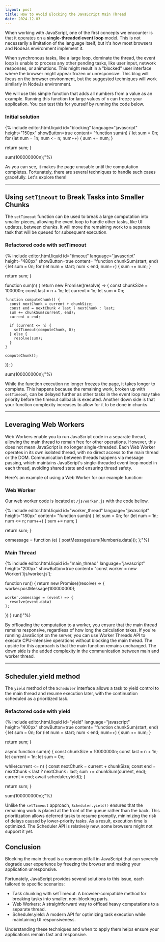 ```yaml
---
layout: post
title: How to Avoid Blocking the JavaScript Main Thread
date: 2024-12-03
---
```


When working with JavaScript, one of the first concepts we encounter is that it operates on a **single-threaded event loop** model.
This is not necessarily a limitation of the language itself, but it's how most browsers and NodeJs environment implement it.

When synchronous tasks, like a large loop, dominate the thread, the event loop is unable to process any other pending tasks, like user input, network responses, or animations.
This might result in a "blocked" user interface where the browser might appear frozen or unresponsive.
This blog will focus on the browser environment, but the suggested techniques will work similarly in NodeJs environment.

We will use this simple function that adds all numbers from a value as an example.
Running this function for large values of `n` can freeze your application.
You can test this for yourself by running the code below.

### Initial solution
{% include editor.html.liquid id="blocking" language="javascript" height="150px" showButton=true content=
"function sum(n) {
  let sum = 0n;
  for (let num = 1n; num <= n; num++) {
    sum += num;
  }

  return sum;
}

sum(100000000n);"%}

As you can see, it makes the page unusable until the computation completes.
Fortunately, there are several techniques to handle such cases gracefully. Let's explore them!

---

## Using `setTimeout` to Break Tasks into Smaller Chunks

The `setTimeout` function can be used to break a large computation into smaller pieces, allowing the event loop to handle other tasks, like UI updates, between chunks. It will move the remaining work to a separate task that will be queued for subsequent execution.


### Refactored code with setTimeout
{% include editor.html.liquid id="timeout" language="javascript" height="480px" showButton=true content=
"function chunkSum(start, end) {
  let sum = 0n;
  for (let num = start; num < end; num++) {
    sum += num;
  }

  return sum;
}

function sum(n) {
  return new Promise((resolve) => {
    const chunkSize = 100000n;
    const last = n + 1n;
    let current = 1n;
    let sum = 0n;

    function computeChunk() {
      const nextChunk = current + chunkSize;
      const end = nextChunk < last ? nextChunk : last;
      sum += chunkSum(current, end);
      current = end;

      if (current <= n) {
        setTimeout(computeChunk, 0);
      } else {
        resolve(sum);
      }
    }

    computeChunk();
  });
}

sum(100000000n);"%}

While the function execution no longer freezes the page, it takes longer to complete. 
This happens because the remaining work, broken up with `setTimeout`, can be delayed further as other tasks in the event loop may take priority before the timeout callback is executed. 
Another down side is that your function complexity increases to allow for it to be done in chunks

---

## Leveraging Web Workers

Web Workers enable you to run JavaScript code in a separate thread, allowing the main thread to remain free for other operations. 
However, this does not mean JavaScript is no longer single-threaded. 
Each Web Worker operates in its own isolated thread, with no direct access to the main thread or the DOM. 
Communication between threads happens via message passing, which maintains JavaScript's single-threaded event loop model in each thread, avoiding shared state and ensuring thread safety.

Here's an example of using a Web Worker for our example function:

### Web Worker

Our web worker code is located at `/js/worker.js` with the code bellow.

{% include editor.html.liquid id="worker_thread" language="javascript" height="180px" content=
"function sum(n) {
  let sum = 0n;
  for (let num = 1n; num <= n; num++) {
    sum += num;
  }

  return sum;
}

onmessage = function (e) {
  postMessage(sum(Number(e.data)));
};"%}

### Main Thread

{% include editor.html.liquid id="main_thread" language="javascript" height="200px" showButton=true content=
"const worker = new Worker('/js/worker.js');

function run() {
  return new Promise((resolve) => {
    worker.postMessage(100000000);

    worker.onmessage = (event) => {
      resolve(event.data)
    };
  })
}
run()"%}

By offloading the computation to a worker, you ensure that the main thread remains responsive, regardless of how long the calculation takes.
If you're running JavaScript on the server, you can use Worker Threads API to execute CPU-intensive operations without blocking the main thread.
The upside for this approach is that the main function remains unchanged. The down side is the added complexity in the communication between main and worker thread.

---

## Scheduler.yield method

The `yield` method of the `Scheduler` interface allows a task to yield control to the main thread and resume execution later, with the continuation scheduled as a prioritized task. 

### Refactored code with yield
{% include editor.html.liquid id="yield" language="javascript" height="400px" showButton=true content=
"function chunkSum(start, end) {
  let sum = 0n;
  for (let num = start; num < end; num++) {
    sum += num;
  }

  return sum;
}

async function sum(n) {
  const chunkSize = 10000000n;
  const last = n + 1n;
  let current = 1n;
  let sum = 0n;

  while(current <= n) {
    const nextChunk = current + chunkSize;
    const end = nextChunk < last ? nextChunk : last;
    sum += chunkSum(current, end);
    current = end;
    await scheduler.yield();
  }

  return sum;
}

sum(100000000n);"%}

Unlike the `setTimeout` approach, `Scheduler.yield()` ensures that the remaining work is placed at the front of the queue rather than the back. This prioritization allows deferred tasks to resume promptly, minimizing the risk of delays caused by lower-priority tasks. As a result, execution time is optimized. The Scheduler API is relatively new, some browsers might not support it yet.


## Conclusion

Blocking the main thread is a common pitfall in JavaScript that can severely degrade user experience by freezing the browser and making your application unresponsive.

Fortunately, JavaScript provides several solutions to this issue, each tailored to specific scenarios:

- Task chunking with setTimeout: A browser-compatible method for breaking tasks into smaller, non-blocking parts.
- Web Workers: A straightforward way to offload heavy computations to a separate thread.
- Scheduler.yield: A modern API for optimizing task execution while maintaining UI responsiveness.

Understanding these techniques and when to apply them helps ensure your applications remain fast and responsive.
